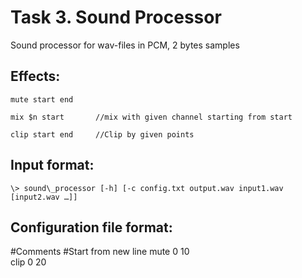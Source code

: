 # Task 3. Sound Processor

Sound processor for wav-files in PCM, 2 bytes samples

## **Effects:**
`mute start end 	`

`mix $n start 		//mix with given channel starting from start`

`clip start end		//Clip by given points`
## **Input format:**

`\> sound\_processor [-h] [-c config.txt output.wav input1.wav [input2.wav …]]`

## **Configuration file format:**

#Comments
#Start from new line
mute 0 10\
clip 0 20
